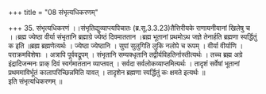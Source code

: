 +++
title = "08 संभृत्यधिकरणम्"

+++
35. संभृत्यधिकरणं ।।संभृतिद्युव्याप्त्यपिचातः (ब्र.सू.3.3.23)तैत्तिरीयके राणायनीयानां खिलेषु च ।।ब्रह्म ज्येष्ठा वीर्या संभृतानि ब्रह्माग्रे ज्येष्ठं दिवमाततान ।ब्रह्म भूतानां प्रथमोऽथ जज्ञे तेनार्हति ब्रह्मणा स्पर्द्धितुं क इति ॥ब्रह्म ब्रह्मणेत्यर्थः । ज्येष्ठा ज्येष्ठानि । सुपां सुलुगिति लुकि नलोपे च रूपम् । वीर्या वीर्याणि । पराक्रमविशेषाः । अत्रापि पूर्ववद्रूपम् । संभृतानि सम्यक्धृतानि तद्वीर्यविहतिर्नास्तीत्यर्थः । तच्च ब्रह्म अग्रे इंद्रादिजन्मनः प्राक् दिवं स्वर्गमाततान व्याप्तवत् । सर्वदा सर्वलोकव्याप्तमित्यर्थः । तादृशं सर्वेषां भूतानां प्रथममाविर्भूतं कालापरिच्छिन्नमिति यावत् । तादृशेन ब्रह्मणा स्पर्द्धितुं कः क्षमते इत्यर्थः ॥   
इति संभृत्यधिकरणम् ॥